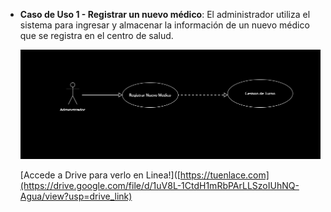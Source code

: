 * **Caso de Uso 1 - Registrar un nuevo médico**: El administrador utiliza el sistema para ingresar y almacenar la información de un nuevo médico que se registra en el centro de salud.

  ![Diagrama de Caso de Uso - Registrar Nuevo Médico](../Adicionales/Imagenes/Diagrama_Caso_1.png)

  [Accede a Drive para verlo en Linea!]([https://tuenlace.com](https://drive.google.com/file/d/1uV8L-1CtdH1mRbPArLLSzoIUhNQ-Agua/view?usp=drive_link)
